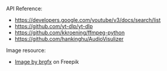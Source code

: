 API Reference:

- https://developers.google.com/youtube/v3/docs/search/list
- https://github.com/yt-dlp/yt-dlp
- https://github.com/kkroening/ffmpeg-python
- https://github.com/hankinghu/AudioVisulizer

Image resource:

- <a href="https://www.freepik.com/free-vector/musical-melody-symbols-bright-blue-splotch_19376830.htm#query=music&position=4&from_view=keyword&track=sph">Image by brgfx</a> on Freepik
